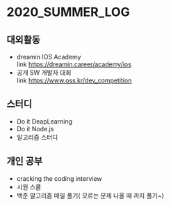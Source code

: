 # 2020_SUMMER_LOG

## 대외활동
- dreamin IOS Academy  
link <https://dreamin.career/academy/ios>  
- 공개 SW 개발자 대회  
link <https://www.oss.kr/dev_competition> 

## 스터디
- Do it DeapLearning
- Do it Node.js
- 알고리즘 스터디

## 개인 공부
- cracking the coding interview
- 시원 스쿨
- 백준 알고리즘 매일 풀기( 모르는 문제 나올 때 까지 풀기~)
